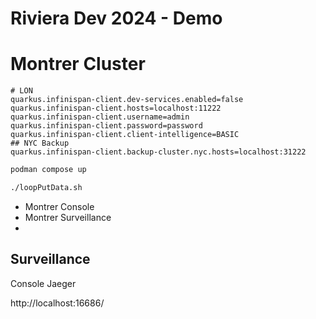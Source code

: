 # Riviera Dev 2024 - Demo

# Montrer Cluster

```properties
# LON
quarkus.infinispan-client.dev-services.enabled=false
quarkus.infinispan-client.hosts=localhost:11222
quarkus.infinispan-client.username=admin
quarkus.infinispan-client.password=password
quarkus.infinispan-client.client-intelligence=BASIC
## NYC Backup
quarkus.infinispan-client.backup-cluster.nyc.hosts=localhost:31222
```

```bash
podman compose up 
```

```bash
./loopPutData.sh
```

* Montrer Console
* Montrer Surveillance
* 
## Surveillance

Console Jaeger

http://localhost:16686/


